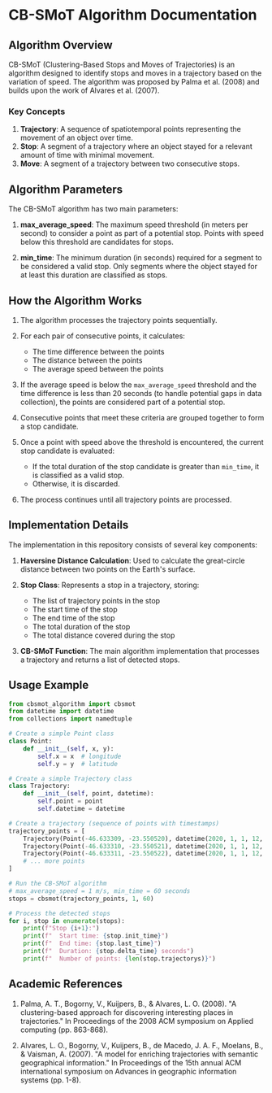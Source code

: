 # CB-SMoT Algorithm Documentation

## Algorithm Overview

CB-SMoT (Clustering-Based Stops and Moves of Trajectories) is an algorithm designed to identify stops and moves in a trajectory based on the variation of speed. The algorithm was proposed by Palma et al. (2008) and builds upon the work of Alvares et al. (2007).

### Key Concepts

1. **Trajectory**: A sequence of spatiotemporal points representing the movement of an object over time.
2. **Stop**: A segment of a trajectory where an object stayed for a relevant amount of time with minimal movement.
3. **Move**: A segment of a trajectory between two consecutive stops.

## Algorithm Parameters

The CB-SMoT algorithm has two main parameters:

1. **max_average_speed**: The maximum speed threshold (in meters per second) to consider a point as part of a potential stop. Points with speed below this threshold are candidates for stops.

2. **min_time**: The minimum duration (in seconds) required for a segment to be considered a valid stop. Only segments where the object stayed for at least this duration are classified as stops.

## How the Algorithm Works

1. The algorithm processes the trajectory points sequentially.
2. For each pair of consecutive points, it calculates:
   - The time difference between the points
   - The distance between the points
   - The average speed between the points

3. If the average speed is below the `max_average_speed` threshold and the time difference is less than 20 seconds (to handle potential gaps in data collection), the points are considered part of a potential stop.

4. Consecutive points that meet these criteria are grouped together to form a stop candidate.

5. Once a point with speed above the threshold is encountered, the current stop candidate is evaluated:
   - If the total duration of the stop candidate is greater than `min_time`, it is classified as a valid stop.
   - Otherwise, it is discarded.

6. The process continues until all trajectory points are processed.

## Implementation Details

The implementation in this repository consists of several key components:

1. **Haversine Distance Calculation**: Used to calculate the great-circle distance between two points on the Earth's surface.

2. **Stop Class**: Represents a stop in a trajectory, storing:
   - The list of trajectory points in the stop
   - The start time of the stop
   - The end time of the stop
   - The total duration of the stop
   - The total distance covered during the stop

3. **CB-SMoT Function**: The main algorithm implementation that processes a trajectory and returns a list of detected stops.

## Usage Example

```python
from cbsmot_algorithm import cbsmot
from datetime import datetime
from collections import namedtuple

# Create a simple Point class
class Point:
    def __init__(self, x, y):
        self.x = x  # longitude
        self.y = y  # latitude

# Create a simple Trajectory class
class Trajectory:
    def __init__(self, point, datetime):
        self.point = point
        self.datetime = datetime

# Create a trajectory (sequence of points with timestamps)
trajectory_points = [
    Trajectory(Point(-46.633309, -23.550520), datetime(2020, 1, 1, 12, 0, 0)),
    Trajectory(Point(-46.633310, -23.550521), datetime(2020, 1, 1, 12, 0, 10)),
    Trajectory(Point(-46.633311, -23.550522), datetime(2020, 1, 1, 12, 0, 20)),
    # ... more points
]

# Run the CB-SMoT algorithm
# max_average_speed = 1 m/s, min_time = 60 seconds
stops = cbsmot(trajectory_points, 1, 60)

# Process the detected stops
for i, stop in enumerate(stops):
    print(f"Stop {i+1}:")
    print(f"  Start time: {stop.init_time}")
    print(f"  End time: {stop.last_time}")
    print(f"  Duration: {stop.delta_time} seconds")
    print(f"  Number of points: {len(stop.trajectorys)}")
```

## Academic References

1. Palma, A. T., Bogorny, V., Kuijpers, B., & Alvares, L. O. (2008). "A clustering-based approach for discovering interesting places in trajectories." In Proceedings of the 2008 ACM symposium on Applied computing (pp. 863-868).

2. Alvares, L. O., Bogorny, V., Kuijpers, B., de Macedo, J. A. F., Moelans, B., & Vaisman, A. (2007). "A model for enriching trajectories with semantic geographical information." In Proceedings of the 15th annual ACM international symposium on Advances in geographic information systems (pp. 1-8).